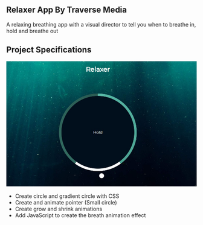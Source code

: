 ## Relaxer App By Traverse Media

A relaxing breathing app with a visual director to tell you when to breathe in, hold and breathe out

## Project Specifications

![Design preview for Relaxer App](./img/preview.jpg)

- Create circle and gradient circle with CSS
- Create and animate pointer (Small circle)
- Create grow and shrink animations
- Add JavaScript to create the breath animation effect
